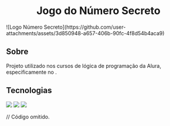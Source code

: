 <h1 align="center">Jogo do Número Secreto</h1>
![Logo Número Secreto](https://github.com/user-attachments/assets/3d850948-a657-406b-90fc-4f8d54b4aca9)

<h2>Sobre</h2>
<p>Projeto utilizado nos cursos de lógica de programação da Alura, especificamente no .</p>

## Tecnologias
<div>
  <img src="https://img.shields.io/badge/HTML-239120?style=for-the-badge&logo=html5&logoColor=white">
  <img src="https://img.shields.io/badge/CSS-239120?&style=for-the-badge&logo=css3&logoColor=white">
  <img src="https://img.shields.io/badge/JavaScript-F7DF1E?style=for-the-badge&logo=javascript&logoColor=black">
</div>

// Código omitido. 
